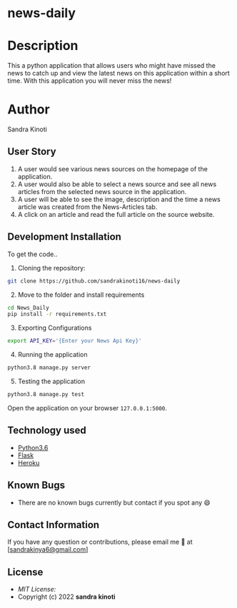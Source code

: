 # news-daily
# Description
This a python application that allows users who might have missed the news to catch up and view the latest news on this application within a short time. With this application you will never miss the news!
# Author
Sandra Kinoti
## User Story

1. A user would see various news sources on the homepage of the application.
2. A user would also be able to select a news source and see all news articles from the selected news source in the application.
3. A user will be able to see the image, description and the time a news article was created from the News-Articles tab.
4. A click on an article and read the full article on the source website.


## Development Installation
To get the code..

1. Cloning the repository:
  ```bash
  git clone https://github.com/sandrakinoti16/news-daily
  ```
2. Move to the folder and install requirements
  ```bash
  cd News_Daily
  pip install -r requirements.txt
  ```
3. Exporting Configurations
  ```bash
  export API_KEY='{Enter your News Api Key}'
  ```
4. Running the application
  ```bash
  python3.8 manage.py server
  ```
5. Testing the application
  ```bash
  python3.8 manage.py test
  ```
Open the application on your browser `127.0.0.1:5000`.


## Technology used

* [Python3.6](https://www.python.org/)
* [Flask](http://flask.pocoo.org/)
* [Heroku](https://heroku.com)
## Known Bugs
* There are no known bugs currently but contact if you spot any 😄
## Contact Information 

If you have any question or contributions, please email me 📧 at [sandrakinya6@gmail.com]

## License
* *MIT License:*
* Copyright (c) 2022 **sandra kinoti**